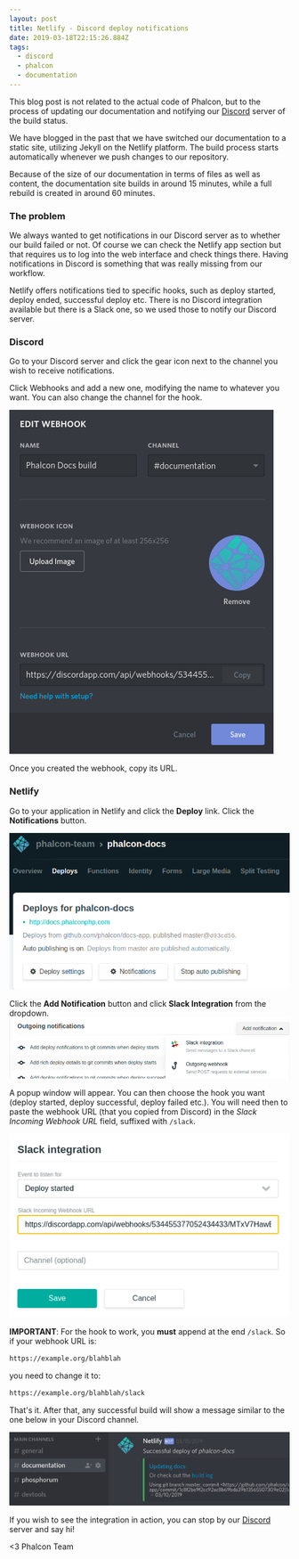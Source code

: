 ```yaml
---
layout: post
title: Netlify - Discord deploy notifications
date: 2019-03-18T22:15:26.884Z
tags:
  - discord
  - phalcon
  - documentation
---
```

This blog post is not related to the actual code of Phalcon, but to the process of updating our documentation and notifying our [Discord](https://phalcon.link/discord) server of the build status.

We have blogged in the past that we have switched our documentation to a static site, utilizing Jekyll on the Netlify platform. The build process starts automatically whenever we push changes to our repository.

Because of the size of our documentation in terms of files as well as content, the documentation site builds in around 15 minutes, while a full rebuild is created in around 60 minutes.

### The problem
We always wanted to get notifications in our Discord server as to whether our build failed or not. Of course we can check the Netlify app section but that requires us to log into the web interface and check things there. Having notifications in Discord is something that was really missing from our workflow.

Netlify offers notifications tied to specific hooks, such as deploy started, deploy ended, successful deploy etc. There is no Discord integration available but there is a Slack one, so we used those to notify our Discord server.

### Discord
Go to your Discord server and click the gear icon next to the channel you wish to receive notifications. 

Click Webhooks and add a new one, modifying the name to whatever you want. You can also change the channel for the hook.

![Discord Webhook](/assets/files/hook-01.png "Discord Webhook")

Once you created the webhook, copy its URL.

### Netlify
Go to your application in Netlify and click the **Deploy** link. Click the **Notifications** button.

![Notifications in Netlify](/assets/files/notification.png "Notifications in Netlify")

Click the **Add Notification** button and click **Slack Integration** from the dropdown.
![Slack Integration](/assets/files/hook-02.png "Slack Integration")

A popup window will appear. You can then choose the hook you want (deploy started, deploy successful, deploy failed etc.). You will need then to paste the webhook URL (that you copied from Discord) in the _Slack Incoming Webhook URL_ field, suffixed with `/slack`.

![Adding the hook](/assets/files/hook-03.png "Adding the hook")

**IMPORTANT**:  For the hook to work, you **must** append at the end `/slack`. So if your webhook URL is:

```html
https://example.org/blahblah
```
you need to change it to:
```html
https://example.org/blahblah/slack
```

That's it. After that, any successful build will show a message similar to the one below in your Discord channel.

![Successful build on Discord](/assets/files/discord.png "Successful build on Discord")

If you wish to see the integration in action, you can stop by our [Discord](https://phalcon.link/discord) server and say hi!

<3 Phalcon Team
